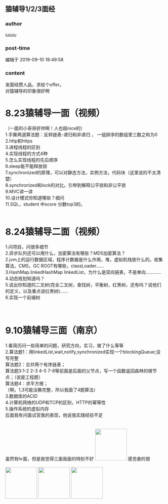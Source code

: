 ## 猿辅导1/2/3面经
### author 
iuiuiu
### post-time 

编辑于  2019-09-10 18:49:58
### content 
<div class="post-topic-des nc-post-content">
 <span>
  <div>
   发面经攒人品，求给个offer。
  </div>
  <div>
   对猿辅导的印象很好啊
  </div>
  <h1>
   8.23猿辅导一面（视频）
  </h1>
  <div>
   （一面的小哥哥好帅啊！人也超nice的）
  </div>
  <div>
   1.手撕两道算法题：反转链表-递归和非递归 ， 一组排序的数组里三数之和为0
  </div>
  <div>
   2.http和https
  </div>
  <div>
   3.进程线程的区别
  </div>
  <div>
   4.实现线程的方式4种
  </div>
  <div>
   5.怎么实现线程的先后顺序
  </div>
  <div>
   6.sleep能不能释放锁
  </div>
  <div>
   7.synchronized的原理，可以对静态方法，实例方法，代码块（这里说的不太清楚）
  </div>
  <div>
   8.synchronized和lock的对比。引申到解释公平锁和非公平锁
  </div>
  <div>
   9.MVC讲一讲
  </div>
  <div>
   10.设计模式你知道哪些？细问
  </div>
  <div>
   11.SQL，student 中score 分数top3的。
  </div>
  <div>
   <br/>
  </div>
  <h1>
   8.24猿辅导二面（视频）
  </h1>
  <div>
   1.问项目，问很多细节
  </div>
  <div>
   2.异步队列还可以用什么，加密算法有哪些？MD5加密算法？
  </div>
  <div>
   2.jvm上的运行数据区域，程序计数器是什么作用，堆，虚拟机栈放什么的。收集算法，CMS，GC ROOT有哪些，classLoader……
  </div>
  <div>
   3.HashMap.linkedHashMap linkedList，为什么是双向链表，不是单向…………
  </div>
  <div>
   4.动态规划知道吗？
  </div>
  <div>
   5.说出你知道的二叉树(完全二叉树，查找树，平衡树，红黑树，还有吗？说他们的定义，以及重点说红黑树)……
  </div>
  <div>
   6.实现一个前缀树
  </div>
  <div>
   <br/>
  </div>
  <div>
   <br/>
  </div>
  <h1>
   <b>
    9.10猿辅导三面（南京）
   </b>
  </h1>
  <div>
   1.看简历问一些简单的问题，研究方向，实习，做了什么等等
  </div>
  <div>
   2.算法题1：用linkedList,wait,notify,synchronized实现一个blockingQueue;没写完整
  </div>
  <div>
   算法题2：合并两个有序链表；
  </div>
  <div>
   算法题3:1-2 2-3 4-5 7-8等前面是后面的父节点，写一个函数返回森林的根节点；（说是工程题）
  </div>
  <div>
   算法题4：求平方根；
  </div>
  <div>
   （啊，1,3可能没撕完整，所以我面了4题算法）
  </div>
  <div>
   3.数据库的ACID
  </div>
  <div>
   4.计算机网络的UDP和TCP的区别，HTTP的幂等性
  </div>
  <div>
   5.操作系统的虚拟内存
  </div>
  <div>
   后面我有问面试官我的表现，他说我实践经验不足
  </div>
  <div>
   <br/>
  </div>
  <div>
   <br/>
  </div>
  <div>
   虽然有hr面，但是我觉得三面我面的特别不好
   <img data-card-emoji="[哭]" height="100px" src="https://uploadfiles.nowcoder.com/images/20191018/468200_1571397558639_10FB15C77258A991B0028080A64FB42D" width="100px"/>
   感觉悬的很
  </div>
  <div>
   <br/>
  </div>
  <div>
   <img data-card-emoji="[来个offer]" height="100px" src="https://uploadfiles.nowcoder.com/images/20191018/63_1571399293050_586E508F161F26CE94633729AC56C602" width="100px"/>
   <img data-card-emoji="[offer+1]" height="100px" src="https://uploadfiles.nowcoder.com/images/20191018/63_1571398958756_9EB9CD58B9EA5E04C890326B5C1F471F" width="100px"/>
   <img data-card-emoji="[锦鲤附体]" height="100px" src="https://uploadfiles.nowcoder.com/images/20191018/63_1571398895333_10FB15C77258A991B0028080A64FB42D" width="100px"/>
   <br/>
  </div>
  <div>
   <br/>
  </div>
 </span>
</div>
